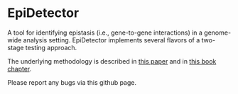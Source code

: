 # EpiDetector

A tool for identifying epistasis (i.e., gene-to-gene interactions) in a genome-wide analysis setting. 
EpiDetector implements several flavors of a two-stage testing approach.

The underlying methodology is described in [this paper](https://dx.doi.org/10.1093/biostatistics/kxw060) and in [this book chapter](https://dx.doi.org/10.1007/978-1-0716-0947-7_6).

Please report any bugs via this github page.
 
